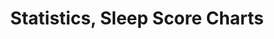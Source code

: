 ---
layout: default
title: Statistics, Sleep Score Charts
nav_order: 2
parent: Sleep research / theory / analysis
---